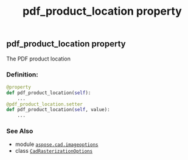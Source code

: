 ﻿---
title: pdf_product_location property
second_title: Aspose.CAD for Python via .NET API References
description: 
type: docs
weight: 220
url: /python-net/aspose.cad.imageoptions/cadrasterizationoptions/pdf_product_location/
is_root: false
---

## pdf_product_location property


The PDF product location
### Definition:
```python
@property
def pdf_product_location(self):
    ...
@pdf_product_location.setter
def pdf_product_location(self, value):
    ...
```

### See Also
* module [`aspose.cad.imageoptions`](../../)
* class [`CadRasterizationOptions`](/cad/python-net/aspose.cad.imageoptions/cadrasterizationoptions)
